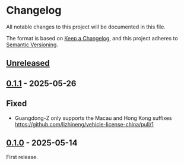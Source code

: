 # Changelog

All notable changes to this project will be documented in this file.

The format is based on [Keep a Changelog](https://keepachangelog.com/en/1.1.0/),
and this project adheres to [Semantic Versioning](https://semver.org/spec/v2.0.0.html).

## [Unreleased]

## [0.1.1] - 2025-05-26

## Fixed

- Guangdong-Z only supports the Macau and Hong Kong suffixes
  https://github.com/lizhineng/vehicle-license-china/pull/1

## [0.1.0] - 2025-05-14

First release.

[Unreleased]: https://github.com/lizhineng/vehicle-license-china/compare/v0.1.1...HEAD
[0.1.1]: https://github.com/lizhineng/vehicle-license-china/releases/tag/v0.1.1
[0.1.0]: https://github.com/lizhineng/vehicle-license-china/releases/tag/v0.1.0
